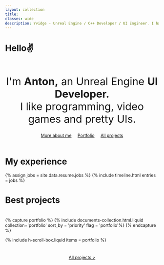 ```yaml
---
layout: collection
title: 
classes: wide
description: Yvidge - Unreal Engine / C++ Developer / UI Engineer. I have a great passion for video games and game development. Here you can find my projects, portfolio and more!
---
```


<h1 class = "fancy-text"> Hello✌ </h1>


<p style="text-align: center; margin: 60px 0 25px 0; font-size: 34px;">
I'm <span style="font-weight: bold">Anton,</span> an Unreal Engine <span style="font-weight: bold">UI Developer.</span> <br>
I like programming, video games and pretty UIs.
</p>


<div style="display: flex; column-gap: 20px; row-gap: 10px; justify-content: center; flex-wrap: wrap; margin-bottom: 60px">
    <a href="/about" class="secondary-button button"> More about me </a>
    <a href="/portfolio" class="primary-button button"> Portfolio </a>
    <a href="/projects" class="secondary-button button"> All projects </a>
</div>


<h1 class="h-landing">
    My experience
</h1>
 
{% assign jobs = site.data.resume.jobs %}
{% include timeline.html entries = jobs %}

<h1 class="h-landing" style="margin-bottom: 40px"> 
    Best projects
</h1>

{% capture portfolio %}
    {% include documents-collection.html.liquid collection='portfolio' sort_by = 'priority' flag = 'portfolio'%}
{% endcapture %}

{% include h-scroll-box.liquid items = portfolio %}

<div style="display: flex; justify-content: center; margin-top: 40px">
    <a href="/projects" class="primary-button button">All projects ></a>
</div>
